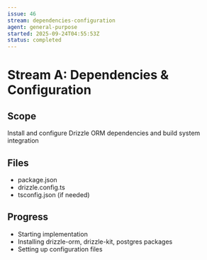 ```yaml
---
issue: 46
stream: dependencies-configuration
agent: general-purpose
started: 2025-09-24T04:55:53Z
status: completed
---
```


# Stream A: Dependencies & Configuration

## Scope
Install and configure Drizzle ORM dependencies and build system integration

## Files
- package.json
- drizzle.config.ts
- tsconfig.json (if needed)

## Progress
- Starting implementation
- Installing drizzle-orm, drizzle-kit, postgres packages
- Setting up configuration files